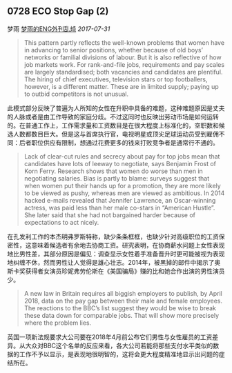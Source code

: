 ## 0728 ECO Stop Gap (2)

梦雨 [梦雨的ENG外刊乱炖](javascript:void(0);) *2017-07-31*

> This pattern partly reflects the well-known problems that women have in advancing to senior positions, whether because of old boys’ networks or familial divisions of labour. But it is also reflective of how job markets work. For rank-and-file jobs, requirements and pay scales are largely standardised; both vacancies and candidates are plentiful. The hiring of chief executives, television stars or top footballers, however, is a different matter. These are in limited supply; paying up to outbid competitors is not unusual.

此模式部分反映了普遍为人所知的女性在升职中具备的难题，这种难题原因是丈夫的人脉或者是由工作导致的家庭分歧。不过这同时也反映出劳动市场是如何运转的。在普通工作上，工作需求量和工资数目是在很大程度上标准化的，空职数和候选人数都数目巨大。但是这与首席执行官，电视明星或顶尖足球运动员受到雇佣不同：后者职位供应有限制，想通过花费更多的钱来打败竞争者是通常行不通的。

> Lack of clear-cut rules and secrecy about pay for top jobs mean that candidates have lots of leeway to negotiate, says Benjamin Frost of Korn Ferry. Research shows that women do worse than men in negotiating salaries. Bias is partly to blame: surveys suggest that when women put their hands up for a promotion, they are more likely to be viewed as pushy, whereas men are viewed as ambitious. In 2014 hacked e-mails revealed that Jennifer Lawrence, an Oscar-winning actress, was paid less than her male co-stars in “American Hustle”. She later said that she had not bargained harder because of expectations to act nicely.

在孔发利工作的本杰明弗罗斯特称，缺少条条框框，也缺少针对高级职位的工资保密性，这意味着候选者有余地去协商工资。研究表明，在协商薪水问题上女性表现地比男性差，其部分原因是偏见：调查显示女性着手准备晋升时更可能被视为表现地纠缠不休，然而男性让人觉得是雄心壮志。2014年，被黑掉的邮件中揭示了奥斯卡奖获得者女演员珍妮弗劳伦斯在《美国骗局》赚的比和她合作出演的男性演员少。

> A new law in Britain requires all biggish employers to publish, by April 2018, data on the pay gap between their male and female employees. The reactions to the BBC’s list suggest they would be wise to break these data down for comparable jobs. That will show more precisely where the problem lies.

英国一项新法规要求大公司要在2018年4月前公布它们男性与女性雇员的工资差异。从大众对BBC这个名单的反应来看，各大公司若能将那些支付水平类似的数据的工作不予以显示，是表现地很明智的，这将会更大程度精准地显示出问题的症结所在。

 









